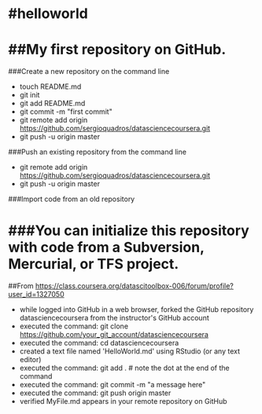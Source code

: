 #helloworld
==========
##My first repository on GitHub.
=========
###Create a new repository on the command line

* touch README.md
* git init
* git add README.md
* git commit -m "first commit"
* git remote add origin https://github.com/sergioquadros/datasciencecoursera.git
* git push -u origin master

###Push an existing repository from the command line

* git remote add origin https://github.com/sergioquadros/datasciencecoursera.git
* git push -u origin master

###Import code from an old repository

###You can initialize this repository with code from a Subversion, Mercurial, or TFS project.
==================================
##From https://class.coursera.org/datascitoolbox-006/forum/profile?user_id=1327050
* while logged into GitHub in a web browser, forked the GitHub repository datasciencecoursera from the instructor's GitHub account
* executed the command: git clone https://github.com/your_git_account/datasciencecoursera
* executed the command: cd datasciencecoursera
* created a text file named 'HelloWorld.md' using RStudio (or any text editor)
* executed the command: git add .   # note the dot at the end of the command
* executed the command: git commit -m "a message here"
* executed the command: git push origin master
* verified MyFile.md appears in your remote repository on GitHub
